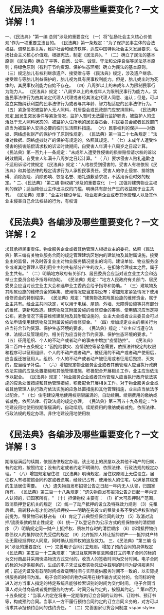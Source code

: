 # 《民法典》各编涉及哪些重要变化？一文详解！1


一、《民法典》"第一编 总则"涉及的重要变化
（一）将"弘扬社会主义核心价值观"作为一项重要立法目的。
《民法典》第一条规定："为了保护民事主体的合法权益，调整民事关系，维护社会和经济秩序，适应中国特色社会主义发展要求，弘扬社会主义核心价值观，根据宪法，制定《民法典》。"
（二）确立了民法的基本原则
《民法典》确立了平等、自愿、公平、诚信、守法和公序良俗等民法基本原则；将绿色原则（有利于节约资源、保护生态环境）确立为民法的基本原则。
（三）规定胎儿有权利继承遗产、接受赠与等
《民法典》规定，涉及遗产继承、接受赠与等胎儿利益保护的，胎儿视为具有民事权利能力。但是，胎儿娩出时为死体的，其民事权利能力自始不存在。
（四）八周岁以上的未成年人为限制民事行为能力人。
《民法典》规定："八周岁以上的未成年人为限制民事行为能力人，实施民事法律行为由其法定代理人代理或者经其法定代理人同意、追认；但是，可以独立实施纯获利益的民事法律行为或者与其年龄、智力相适应的民事法律行为。"
（五）紧急情况被监护人无人照料，村居委会或民政部门应安排照料。
《民法典》规定,因发生突发事件等紧急情况，监护人暂时无法履行监护职责，被监护人的生活处于无人照料状态的，被监护人住所地的居民委员会、村民委员会或者民政部门应当为被监护人安排必要的临时生活照料措施。
（六）民事权利的保护——对数据、网络虚拟财产的保护作了原则性规定。
《民法典》第一百二十七条规定："法律对数据、网络虚拟财产的保护有规定的，依照其规定。"
（七）未成年人遭受性侵害的损害赔偿请求权的诉讼时效期间，自受害人年满十八周岁之日起计算。
《民法典》第一百九十一条规定："未成年人遭受性侵害的损害赔偿请求权的诉讼时效期间，自受害人年满十八周岁之日起计算。"
（
八）要求侵害人赔礼道歉也不适用诉讼时效规定
《民法典》规定："人格权受到侵害的，受害人有权依照《民法典》和其他法律的规定请求行为人承担民事责任。受害人的停止侵害、排除妨碍、消除危险、消除影响、恢复名誉、赔礼道歉请求权，不适用诉讼时效的规定。"
二、《民法典》"第二编 物权编"涉及的重要变化
（一）加强对建筑物业主权利的保护；适当降低业主作出决议的门槛，明确共有部分产生的收益属于业主共有。
《民法典》规定："业主对建设单位、物业服务企业或者其他管理人以及其他业主侵害自己合法权益的行为，有权请

# 《民法典》各编涉及哪些重要变化？一文详解！2

求其承担民事责任。物业服务企业或者其他管理人根据业主的委托，依照《民法典》第三编有关物业服务合同的规定管理建筑区划内的建筑物及其附属设施，接受业主的监督，并及时答复业主对物业服务情况提出的询问。建设单位、物业服务企业或者其他管理人等利用业主的共有部分产生的收入，在扣除合理成本之后，属于业主共有。"
（二）明确地方政府有关部门、居民委员会应当对设立业主大会和选举业主委员会给予指导和协助。
《民法典》规定："地方人民政府有关部门、居民委员会应当对设立业主大会和选举业主委员会给予指导和协助。"
（三）建筑物及其附属设施的维修资金的筹集、使用情况应当定期公布；增加规定紧急情况下使用维修资金的特别程序。
《民法典》规定："建筑物及其附属设施的维修资金，属于业主共有。经业主共同决定，可以用于电梯、屋顶、外墙、无障碍设施等共有部分的维修、更新和改造。建筑物及其附属设施的维修资金的筹集、使用情况应当定期公布。紧急情况下需要维修建筑物及其附属设施的，业主大会或者业主委员会可以依法申请使用建筑物及其附属设施的维修资金。"
（四）增加规定业主的相关行为应当符合节约资源、保护生态环境的要求。
《民法典》规定："业主应当遵守法律、法规以及管理规约，相关行为应当符合节约资源、保护生态环境的要求。"
（五）征用组织、个人的不动产或者动产的事由中增加"疫情防控"。
《民法典》第二百四十五条规定："因抢险救灾、疫情防控等紧急需要，依照法律规定的权限和程序可以征用组织、个人的不动产或者动产。被征用的不动产或者动产使用后，应当返还被征用人。组织、个人的不动产或者动产被征用或者征用后毁损、灭失的，应当给予补偿。"
（六）增加规定物业服务企业或者其他管理人应当执行政府依法实施的应急处置措施和其他管理措施，积极配合开展相关工作，业主应当依法予以配合。
《民法典》规定："物业服务企业或者其他管理人应当执行政府依法实施的应急处置措施和其他管理措施，积极配合开展相关工作。对于物业服务企业或者其他管理人执行政府依法实施的应急处置措施和其他管理措施，业主应当依法予以配合。"
（七）住宅建设用地使用权期限届满的，自动续期。续期费用的缴纳或者减免，依照法律、行政法规的规定办理。
《民法典》第三百五十九条规定："住宅建设用地使用权期限届满的，自动续期。续期费用的缴纳或者减免，依照法律、行政法规的规定办理。非住宅建设用地使用权

# 《民法典》各编涉及哪些重要变化？一文详解！3

期限届满后的续期，依照法律规定办理。该土地上的房屋以及其他不动产的归属，有约定的，按照约定；没有约定或者约定不明确的，依照法律、行政法规的规定办理。"
（八）增加规定居住权
《民法典》明确规定，居住权原则上无偿设立，居住权人有权按照合同约定或者遗嘱，经登记占有、使用他人的住宅，以满足其稳定的生活居住需要。
（九）遗失物自发布招领公告之日起一年内无人认领，归国家所有。
《民法典》第三百一十八条规定："遗失物自发布招领公告之日起一年内无人认领的，归国家所有。"
（十）担保物权
主要有：
（1）扩大可质押财产范围，取消质押登记机关的规定
（2）统一了动产抵押的设立及特殊效力规则
（3）先租后抵，需转移占有才能对抗抵押权——明确在先设立的租赁关系不受抵押权影响的前提为，租赁物已转移占有
（4）肯定了非典型担保合同的效力
（5）取消对流押/流质条款的禁止性规定
（6）统一了以登记作为公示方式的担保物权的清偿顺序
（7）明确规定同一财产上抵押权、质权并存时的清偿顺序
（8）新增抵押物价款债权人的抵押权优先受偿的规定
（9）允许抵押人转让抵押财产——抵押财产转让无需经抵押权人同意，同时确认抵押权的追及效力。
三、《民法典》"第三编 合同"涉及的重要变化
（一）完善电子合同订立规则，增加了预约合同的具体规定
《民法典》第五百一十二条规定："通过互联网等信息网络订立的电子合同的标的为交付商品并采用快递物流方式交付的，收货人的签收时间为交付时间。电子合同的标的为提供服务的，生成的电子凭证或者实物凭证中载明的时间为提供服务时间；前述凭证没有载明时间或者载明时间与实际提供服务时间不一致的，以实际提供服务的时间为准。
电子合同的标的物为采用在线传输方式交付的，合同标的物进入对方当事人指定的特定系统且能够检索识别的时间为交付时间。
电子合同当事人对交付商品或者提供服务的方式、时间另有约定的，按照其约定。"
第四百九十五条规定："当事人约定在将来一定期限内订立合同的认购书、订购书、预订书等，构成预约合同。当事人一方不履行预约合同约定的订立合同义务的，对方可以请求其承担预约合同的违约责任。"
（二）完善国家订货合同制度
<span style=


